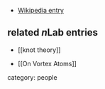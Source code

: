 

* [Wikipedia entry](http://en.wikipedia.org/wiki/Peter_Tait_(physicist))

## related $n$Lab entries

* [[knot theory]] 

* [[On Vortex Atoms]]

category: people
